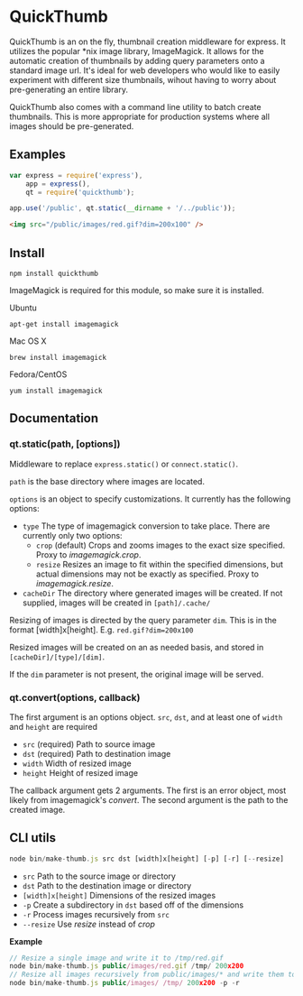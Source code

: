 # QuickThumb

QuickThumb is an on the fly, thumbnail creation middleware for express.  It utilizes the popular *nix image library, ImageMagick.  It allows for the automatic creation of thumbnails by adding query parameters onto a standard image url.  It's ideal for web developers who would like to easily experiment with different size thumbnails, wihout having to worry about pre-generating an entire library.

QuickThumb also comes with a command line utility to batch create thumbnails.  This is more appropriate for production systems where all images should be pre-generated.

## Examples

```js
var express = require('express'),
    app = express(),
    qt = require('quickthumb');

app.use('/public', qt.static(__dirname + '/../public'));
```

```html
<img src="/public/images/red.gif?dim=200x100" />
```

## Install

    npm install quickthumb

ImageMagick is required for this module, so make sure it is installed.

Ubuntu

    apt-get install imagemagick

Mac OS X

    brew install imagemagick

Fedora/CentOS

    yum install imagemagick


## Documentation

### qt.static(path, [options])

Middleware to replace `express.static()` or `connect.static()`.

`path` is the base directory where images are located.

`options` is an object to specify customizations. It currently has the following options:

* `type` The type of imagemagick conversion to take place.  There are currently only two options:
  * `crop` (default) Crops and zooms images to the exact size specified. Proxy to *imagemagick.crop*.
  * `resize` Resizes an image to fit within the specified dimensions, but actual dimensions may not be exactly as specified. Proxy to *imagemagick.resize*.
* `cacheDir` The directory where generated images will be created.  If not supplied, images will be created in `[path]/.cache/`

Resizing of images is directed by the query parameter `dim`.  This is in the format [width]x[height]. E.g. `red.gif?dim=200x100`

Resized images will be created on an as needed basis, and stored in `[cacheDir]/[type]/[dim]`.

If the `dim` parameter is not present, the original image will be served.

### qt.convert(options, callback)

The first argument is an options object. `src`, `dst`, and at least one of `width` and `height` are required

* `src` (required) Path to source image
* `dst` (required) Path to destination image
* `width` Width of resized image
* `height` Height of resized image

The callback argument gets 2 arguments. The first is an error object, most likely from imagemagick's *convert*.  The second argument is the path to the created image.


## CLI utils

```js
node bin/make-thumb.js src dst [width]x[height] [-p] [-r] [--resize]
```

* `src` Path to the source image or directory
* `dst` Path to the destination image or directory
* `[width]x[height]` Dimensions of the resized images
* `-p` Create a subdirectory in `dst` based off of the dimensions
* `-r` Process images recursively from `src`
* `--resize` Use *resize* instead of *crop*

__Example__

```js
// Resize a single image and write it to /tmp/red.gif
node bin/make-thumb.js public/images/red.gif /tmp/ 200x200
// Resize all images recursively from public/images/* and write them to /tmp/200x200/*
node bin/make-thumb.js public/images/ /tmp/ 200x200 -p -r
```

